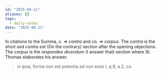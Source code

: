 ```yaml
---
id: "2025-08-21"
aliases: []
tags:
  - daily-notes
date: "2025-08-21"
---
```


In citations to the Summa, _c._ => _contra_ and _co._ => _corpus_.
The _contra_ is the short _sed contra est_ (On the contrary) section after the
opening objections.  The _corpus_ is the _respondeo dicendum_ (I answer that)
section where St. Thomas elaborates his answer.

> in ipsa, forma non est potentia ad non esse
I, q.9, a.2, co.


